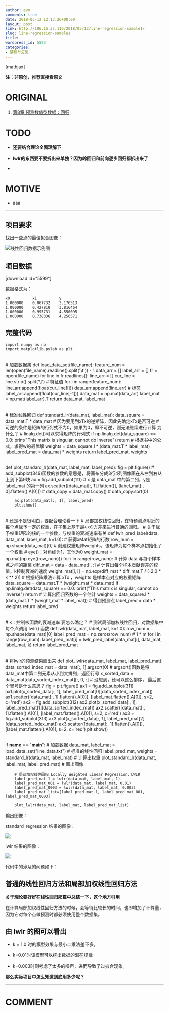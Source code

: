 ```yaml
---
author: evo
comments: true
date: 2018-05-12 12:13:26+00:00
layout: post
link: http://106.15.37.116/2018/05/12/line-regression-sample1/
slug: line-regression-sample1
title: 
wordpress_id: 5593
categories:
- 随想与反思
---
```


<!-- more -->

[mathjax]

**注：非原创，推荐直接看原文**


# ORIGINAL






  1. [第8章 预测数值型数据：回归](http://ml.apachecn.org/mlia/regress/)




# TODO






  * **还要结合理论全面理解下**

  * **lwlr的东西要不要拆出来单独？因为岭回归和前向逐步回归都拆出来了**

  * 



# MOTIVE






  * aaa





* * *





## 项目要求


找出一些点的最佳拟合图像：

![线性回归数据示例图](http://ml.apachecn.org/images/8.Regression/LinearR_2.png)


## 项目数据


[download id="5599"]

数据格式为：


    x0          x1          y 
    1.000000    0.067732    3.176513
    1.000000    0.427810    3.816464
    1.000000    0.995731    4.550095
    1.000000    0.738336    4.256571




## 完整代码




    import numpy as np
    import matplotlib.pylab as plt


​    
    # 加载数据集
    def load_data_set(file_name):
        feature_num = len(open(file_name).readline().split('\t')) - 1
        data_arr = []
        label_arr = []
        fr = open(file_name)
        for line in fr.readlines():
            line_arr = []
            cur_line = line.strip().split('\t')
            # 特征值
            for i in range(feature_num):
                line_arr.append(float(cur_line[i]))
            data_arr.append(line_arr)
            # 标签
            label_arr.append(float(cur_line[-1]))
        data_mat = np.mat(data_arr)
        label_mat = np.mat(label_arr).T
        return data_mat, label_mat


​    
    # 标准线性回归
    def standard_lr(data_mat, label_mat):
        data_square = data_mat.T * data_mat
        # 因为要用到xTx的逆矩阵，因此先确定xTx是否可逆
        # 可逆的条件是矩阵的行列式不为0，如果为0，即不可逆，则无法继续进行计算 为什么？
        # linalg.det()可以求得矩阵的行列式
        if np.linalg.det(data_square) == 0.0:
            print("This matrix is singular, cannot do inverse")
            return
        # 根据书中的公式，求得w的最优解
        weights = data_square.I * (data_mat.T * label_mat)
        label_pred_mat = data_mat * weights
        return label_pred_mat, weights


​    
    def plot_standard_lr(data_mat, label_mat, label_pred):
        fig = plt.figure()
        # add_subplot(349)函数的参数的意思是，将画布分成3行4列图像画在从左到右从上到下第9块
        ax = fig.add_subplot(111)
        # x 是 data_mat 中的第二列，y是 label_mat 的第一列
        ax.scatter([data_mat[:, 1].flatten()], [label_mat[:, 0].flatten().A[0]])
        # data_copy = data_mat.copy()
        # data_copy.sort(0)
    
        ax.plot(data_mat[:, 1], label_pred)
        plt.show()


​    
    # 还是不是很明白，要配合理论看一下
    # 局部加权线性回归，在待预测点附近的每个点赋予一定的权重，在子集上基于最小均方差来进行普通的回归。
    # 关于赋予权重矩阵的核的一个参数，与权重的衰减速率有关
    def lwlr_pred_label(data, data_mat, label_mat, k=1.0):
        # 获得xMat矩阵的行数
        row_num = np.shape(data_mat)[0]
        # 创建权重矩阵weights，该矩阵为每个样本点初始化了一个权重
        # eye()：对角线为1，其他为0
        weight_mat = np.mat(np.eye((row_num)))
        for i in range(row_num):
            # 计算 data 与每个样本点之间的距离
            diff_mat = data - data_mat[i, :]
            # 计算出每个样本贡献误差的权值，k控制衰减的速度
            weight_mat[i, i] = np.exp(diff_mat * diff_mat.T / (-2.0 * k ** 2))
        # 根据矩阵乘法计算 xTx ，weights 是样本点对应的权重矩阵
        data_square = data_mat.T * (weight_mat * data_mat)
        if np.linalg.det(data_square) == 0.0:
            print("This matrix is singular, cannot do inverse")
            return
        # 计算出回归系数的一个估计
        weights = data_square.I * (data_mat.T * (weight_mat * label_mat))
        # 得到预测点
        label_pred = data * weights
        return label_pred


​    
    # k：控制核函数的衰减速率 要怎么确定？
    # 测试局部加权线性回归，对数据集中每个点调用 lwlr() 函数
    def lwlr(data_mat, label_mat, k=1.0):
        row_num = np.shape(data_mat)[0]
        label_pred_mat = np.zeros(row_num)  # 1 * m
        for i in range(row_num):
            label_pred_mat[i] = lwlr_pred_label(data_mat[i], data_mat, label_mat, k)
        return label_pred_mat


​    
    # 将lwlr的预测结果画出来
    def plot_lwlr(data_mat, label_mat, label_pred_mat):
        data_sorted_index_mat = data_mat[:, 1].argsort(0)  # argsort()函数是将data_mat中第二列元素从小到大排列，返回行号
        x_sorted_data = data_mat[data_sorted_index_mat][:, 0, :]  # 没想到，还可以这么排序， 最后这个冒号是什么意思？
        fig = plt.figure()
        ax1 = fig.add_subplot(311)
        ax1.plot(x_sorted_data[:, 1], label_pred_mat[0][data_sorted_index_mat])
        ax1.scatter([data_mat[:, 1].flatten().A[0]], [label_mat.flatten().A[0]], s=2, c='red')
        ax2 = fig.add_subplot(312)
        ax2.plot(x_sorted_data[:, 1], label_pred_mat[1][data_sorted_index_mat])
        ax2.scatter([data_mat[:, 1].flatten().A[0]], [label_mat.flatten().A[0]], s=2, c='red')
        ax3 = fig.add_subplot(313)
        ax3.plot(x_sorted_data[:, 1], label_pred_mat[2][data_sorted_index_mat])
        ax3.scatter([data_mat[:, 1].flatten().A[0]], [label_mat.flatten().A[0]], s=2, c='red')
        plt.show()


​    
    if __name__ == "__main__":
        # 加载数据
        data_mat, label_mat = load_data_set("line_data.txt")
        # 标准的线性回归
        label_pred_mat, weights = standard_lr(data_mat, label_mat)  # 计算出权重
        plot_standard_lr(data_mat, label_mat, label_pred_mat)  # 画出图像
    
        # 局部加权线性回归 Locally Weighted Linear Regression，LWLR
        label_pred_mat_1 = lwlr(data_mat, label_mat, 1)
        label_pred_mat_001 = lwlr(data_mat, label_mat, 0.01)
        label_pred_mat_0003 = lwlr(data_mat, label_mat, 0.003)
        label_pred_mat_list=[label_pred_mat_1, label_pred_mat_001, label_pred_mat_0003]
    
        plot_lwlr(data_mat, label_mat, label_pred_mat_list)


输出图像：

standard_regression 结果的图像：


![](http://106.15.37.116/wp-content/uploads/2018/05/img_5af6dd5197da4.png)


lwlr 结果的图像：


![](http://106.15.37.116/wp-content/uploads/2018/05/img_5af6e5c24ea25.png)


代码中的涉及的问题如下：


## 普通的线性回归方法和局部加权线性回归方法


**关于理论要好好在线性回归那篇中总结一下，这个地方引用**

在计算局部加权线性回归方法的时候，会等待比较长的时间，也即增加了计算量，因为它对每个点做预测时都必须使用整个数据集。


## 由 lwlr 的图可以看出






  * k = 1.0 时的模型效果与最小二乘法差不多，

  * k=0.01时该模型可以挖出数据的潜在规律

  * k=0.003时则考虑了太多的噪声，进而导致了过拟合现象。


**那么实际项目中怎么知道到底用多少呢？**





















* * *





# COMMENT



